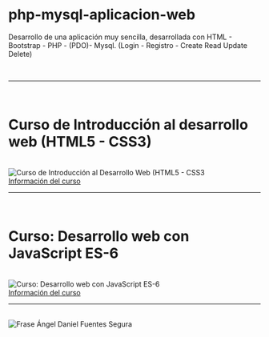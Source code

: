 # php-mysql-aplicacion-web
Desarrollo de una aplicación muy sencilla, desarrollada con HTML - Bootstrap - PHP - (PDO)- Mysql. (Login - Registro - Create Read Update Delete)


<br>
<hr>
<br>
<h1>Curso de Introducción al desarrollo web (HTML5 - CSS3)</h1>
<br>
<img  src='https://cedavilu.com/wp-content/uploads/2021/11/banner-hotmart-opcional.png' alt='Curso de Introducción al Desarrollo Web (HTML5 - CSS3'>
<br>
<a href= "https://go.hotmart.com/I61223770Q" target="_blank" >Información del curso<a/>


<br>
<hr>
<br>
<h1>Curso: Desarrollo web con JavaScript ES-6 </h1>
<br>
<img  src='https://cedavilu.com/wp-content/uploads/2021/11/banner-hotmart.png' alt='Curso: Desarrollo web con JavaScript ES-6'>
<br>
<a href= "https://go.hotmart.com/V62266206C" target="_blank" >Información del curso<a/>

 

<hr>
<br>
<img  src='https://adanielf.files.wordpress.com/2020/04/frase-daniel-fuentes.jpg' alt='Frase Ángel Daniel Fuentes Segura'>
